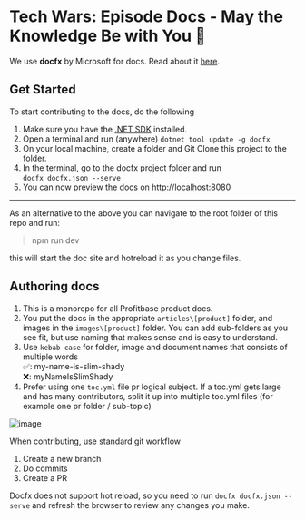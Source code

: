 # Tech Wars: Episode Docs - May the Knowledge Be with You 💫

We use **docfx** by Microsoft for docs. Read about it [here](https://dotnet.github.io/docfx/). 

## Get Started

To start contributing to the docs, do the following

 1) Make sure you have the [.NET SDK](https://dotnet.microsoft.com/en-us/download) installed.
 2) Open a terminal and run (anywhere) 
`dotnet tool update -g docfx`
 3) On your local machine, create a folder and Git Clone this project to the folder.
 4) In the terminal, go to the docfx project folder and run  
    `docfx docfx.json --serve`
5) You can now preview the docs on http://localhost:8080
---
 As an alternative to the above you can navigate to the root folder of this repo and run:
 > npm run dev

 this will start the doc site and hotreload it as you change files.

## Authoring docs

1) This is a monorepo for all Profitbase product docs.  
2) You put the docs in the appropriate `articles\[product]` folder, and images in the `images\[product]` folder. You can add sub-folders as you see fit, but use naming that makes sense and is easy to understand.
3) Use `kebab case` for folder, image and document names that consists of multiple words  
   ✅: my-name-is-slim-shady  
   :x:: myNameIsSlimShady
4) Prefer using one `toc.yml` file pr logical subject. If a toc.yml gets large and has many contributors, split it up into multiple toc.yml files (for example one pr folder / sub-topic)
   
![image](https://github.com/user-attachments/assets/078f54e2-0b11-4af3-b265-28056f04e7d5)

When contributing, use standard git workflow 
1) Create a new branch
2) Do commits
3) Create a PR

Docfx does not support hot reload, so you need to run
`docfx docfx.json --serve`
and refresh the browser to review any changes you make.

